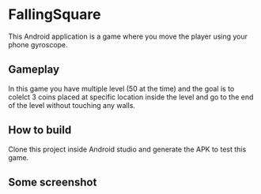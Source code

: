 # FallingSquare
This Android application is a game where you move the player using your phone gyroscope.

## Gameplay
In this game you have multiple level (50 at the time) and the goal is to colelct 3 coins placed at specific location inside the level and go to the end of the level without touching any walls. 

## How to build
Clone this project inside Android studio and generate the APK to test this game.

## Some screenshot
